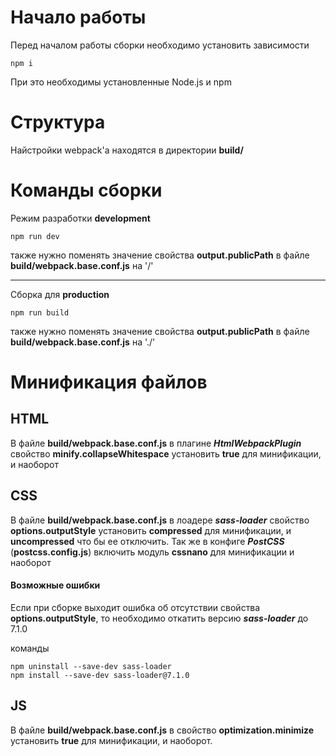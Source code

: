 # Начало работы

Перед началом работы сборки необходимо установить зависимости

    npm i

При это необходимы установленные Node.js и npm


# Структура

Найстройки webpack'a находятся в директории **build/**


# Команды сборки

Режим разработки **development**

    npm run dev

также нужно поменять значение свойства **output.publicPath** в файле **build/webpack.base.conf.js** на '/'

***

Сборка для **production**

    npm run build

также нужно поменять значение свойства **output.publicPath** в файле **build/webpack.base.conf.js** на './'



# Минификация файлов

## HTML

В файле **build/webpack.base.conf.js** в плагине ***HtmlWebpackPlugin*** свойство **minify.collapseWhitespace** установить **true** для минификации, и наоборот


## CSS

В файле **build/webpack.base.conf.js** в лоадере ***sass-loader*** свойство **options.outputStyle** установить **compressed** для минификации, и **uncompressed** что бы ее отключить. Так же в конфиге ***PostCSS*** (**postcss.config.js**) включить модуль **cssnano** для минификации и наоборот

#### Возможные ошибки

Если при сборке выходит ошибка об отсутствии свойства **options.outputStyle**, то необходимо откатить версию ***sass-loader*** до 7.1.0

команды

    npm uninstall --save-dev sass-loader
    npm install --save-dev sass-loader@7.1.0


## JS

В файле **build/webpack.base.conf.js** в свойство **optimization.minimize** установить **true** для минификации, и наоборот.

